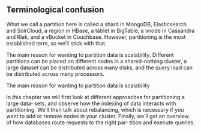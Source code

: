 ## Terminological confusion
What  we  call  a  partition  here  is  called  a  shard  in  MongoDB,  Elasticsearch  and  SolrCloud,  a  region  in  HBase,  a tablet  in  BigTable,  a vnode  in  Cassandra  and  Riak,  and  a  vBucket  in  Couchbase.  However,  partitioning  is  the most  established  term,  so  we’ll  stick  with that.

The  main  reason  for  wanting  to  partition  data  is  scalability.  Different  partitions  can
be  placed  on  different  nodes  in  a  shared-nothing  cluster,  a  large  dataset  can  be  distributed
across many disks, and the query load can be distributed across many processors.

The  main  reason  for  wanting  to  partition  data  is  scalability

In this chapter we will first look at different approaches for partitioning a large data‐
sets, and observe how the indexing of data interacts with partitioning. We’ll then talk
about  rebalancing,  which  is  necessary  if  you  want  to  add  or  remove  nodes  in  your
cluster. Finally, we’ll get an overview of how databases route requests to the right par‐
tition and execute queries.